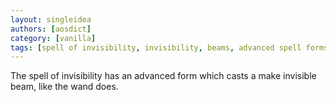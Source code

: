 ```yaml
---
layout: singleidea
authors: [aosdict]
category: [vanilla]
tags: [spell of invisibility, invisibility, beams, advanced spell forms]
---
```

The spell of invisibility has an advanced form which casts a make invisible beam, like the wand does.
